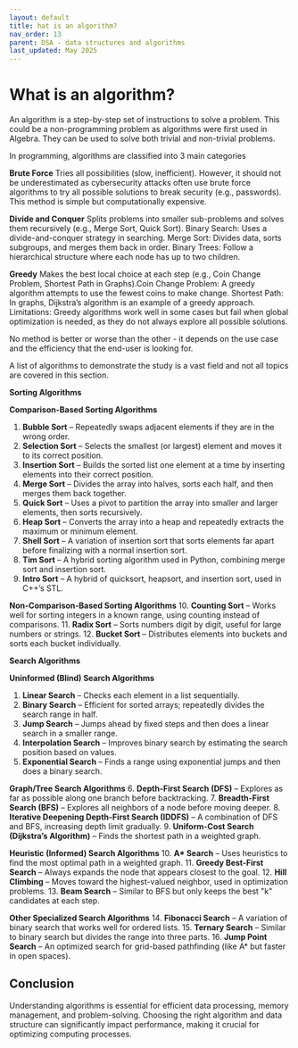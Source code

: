 ```yaml
---
layout: default
title: hat is an algorithm?
nav_order: 13
parent: DSA - data structures and algorithms 
last_updated: May 2025
---
```


# What is an algorithm?

An algorithm is a step-by-step set of instructions to solve a problem. This could be a non-programming problem as algorithms were first used in Algebra. They can be used to solve both trivial and non-trivial problems.

In programming, algorithms are classified into 3 main categories

__Brute Force__ Tries all possibilities (slow, inefficient). However, it should not be underestimated as cybersecurity attacks often use brute force algorithms to try all possible solutions to break security (e.g., passwords). This method is simple but computationally expensive.

__Divide and Conquer__ Splits problems into smaller sub-problems and solves them recursively (e.g., Merge Sort, Quick Sort). Binary Search: Uses a divide-and-conquer strategy in searching. Merge Sort: Divides data, sorts subgroups, and merges them back in order. Binary Trees: Follow a hierarchical structure where each node has up to two children.

__Greedy__ Makes the best local choice at each step (e.g., Coin Change Problem, Shortest Path in Graphs).Coin Change Problem: A greedy algorithm attempts to use the fewest coins to make change. Shortest Path: In graphs, Dijkstra’s algorithm is an example of a greedy approach. Limitations: Greedy algorithms work well in some cases but fail when global optimization is needed, as they do not always explore all possible solutions.

No method is better or worse than the other - it depends on the use case and the efficiency that the end-user is looking for.

A list of algorithms to demonstrate the study is a vast field and not all topics are covered in this section.

__Sorting Algorithms__

__Comparison-Based Sorting Algorithms__
1. **Bubble Sort** – Repeatedly swaps adjacent elements if they are in the wrong order.
2. **Selection Sort** – Selects the smallest (or largest) element and moves it to its correct position.
3. **Insertion Sort** – Builds the sorted list one element at a time by inserting elements into their correct position.
4. **Merge Sort** – Divides the array into halves, sorts each half, and then merges them back together.
5. **Quick Sort** – Uses a pivot to partition the array into smaller and larger elements, then sorts recursively.
6. **Heap Sort** – Converts the array into a heap and repeatedly extracts the maximum or minimum element.
7. **Shell Sort** – A variation of insertion sort that sorts elements far apart before finalizing with a normal insertion sort.
8. **Tim Sort** – A hybrid sorting algorithm used in Python, combining merge sort and insertion sort.
9. **Intro Sort** – A hybrid of quicksort, heapsort, and insertion sort, used in C++’s STL.

__Non-Comparison-Based Sorting Algorithms__
10. **Counting Sort** – Works well for sorting integers in a known range, using counting instead of comparisons.
11. **Radix Sort** – Sorts numbers digit by digit, useful for large numbers or strings.
12. **Bucket Sort** – Distributes elements into buckets and sorts each bucket individually.

__Search Algorithms__

__Uninformed (Blind) Search Algorithms__
1. **Linear Search** – Checks each element in a list sequentially.
2. **Binary Search** – Efficient for sorted arrays; repeatedly divides the search range in half.
3. **Jump Search** – Jumps ahead by fixed steps and then does a linear search in a smaller range.
4. **Interpolation Search** – Improves binary search by estimating the search position based on values.
5. **Exponential Search** – Finds a range using exponential jumps and then does a binary search.

__Graph/Tree Search Algorithms__
6. **Depth-First Search (DFS)** – Explores as far as possible along one branch before backtracking.
7. **Breadth-First Search (BFS)** – Explores all neighbors of a node before moving deeper.
8. **Iterative Deepening Depth-First Search (IDDFS)** – A combination of DFS and BFS, increasing depth limit gradually.
9. **Uniform-Cost Search (Dijkstra’s Algorithm)** – Finds the shortest path in a weighted graph.

__Heuristic (Informed) Search Algorithms__
10. **A\* Search** – Uses heuristics to find the most optimal path in a weighted graph.
11. **Greedy Best-First Search** – Always expands the node that appears closest to the goal.
12. **Hill Climbing** – Moves toward the highest-valued neighbor, used in optimization problems.
13. **Beam Search** – Similar to BFS but only keeps the best "k" candidates at each step.

__Other Specialized Search Algorithms__
14. **Fibonacci Search** – A variation of binary search that works well for ordered lists.
15. **Ternary Search** – Similar to binary search but divides the range into three parts.
16. **Jump Point Search** – An optimized search for grid-based pathfinding (like A* but faster in open spaces).

## Conclusion

Understanding algorithms is essential for efficient data processing, memory management, and problem-solving. Choosing the right algorithm and data structure can significantly impact performance, making it crucial for optimizing computing processes.
